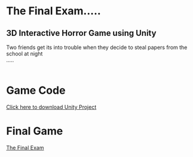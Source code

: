 # The Final Exam.....
## 3D Interactive Horror Game using Unity
Two friends get its into trouble when they decide to steal papers from the school at night<br />
.....
<br />
<br />
# Game Code
[Click here to download Unity Project](https://drive.google.com/file/d/1RvdYeDkeFMFtob3FNffqWxeutZFluMW1/view?usp=sharing)

# Final Game
[The Final Exam](https://drive.google.com/file/d/1vR_tqHboiptaE9Gdr_a4v4AQ02C-FYVb/view?usp=sharing)



